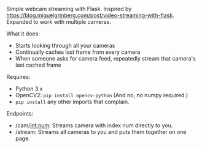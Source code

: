 Simple webcam streaming with Flask.
Inspired by https://blog.miguelgrinberg.com/post/video-streaming-with-flask.
Expanded to work with multiple cameras.

What it does:
- Starts looking through all your cameras
- Continually caches last frame from every camera
- When someone asks for camera feed, repeatedly stream that camera's last cached frame

Requires:
- Python 3.x
- OpenCV2: `pip install opencv-python` (And no, no numpy required.)
- `pip install` any other imports that complain.

Endpoints:
- /cam/<int:num>: Streams camera with index num directly to you.
- /stream: Streams all cameras to you and puts them together on one page.
